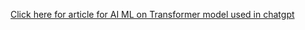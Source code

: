 [Click here for article for AI ML on Transformer model used in chatgpt](https://drive.google.com/file/d/1HhRdnDQQ3Q3ZCaoiwTZJ7tn198vMpfBo/view?usp=drivesdk)


